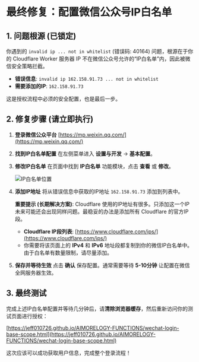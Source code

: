 # 最终修复：配置微信公众号IP白名单

## 1. 问题根源 (已锁定)

你遇到的 `invalid ip ... not in whitelist` (错误码: 40164) 问题，根源在于你的 Cloudflare Worker 服务器 IP 不在微信公众号允许的“IP白名单”内，因此被微信安全策略拦截。

- **错误信息**: `invalid ip 162.158.91.73 ... not in whitelist`
- **需要添加的IP**: `162.158.91.73`

这是授权流程中必须的安全配置，也是最后一步。

## 2. 修复步骤 (请立即执行)

1.  **登录微信公众平台**
    [https://mp.weixin.qq.com/](https://mp.weixin.qq.com/)

2.  **找到IP白名单配置**
    在左侧菜单进入 **设置与开发** -> **基本配置**。

3.  **修改IP白名单**
    在页面中找到 **IP白名单** 功能模块，点击 **查看** 或 **修改**。

    ![IP白名单位置](https://res.wx.qq.com/mmbizopen/zh_CN/htmledition/res/assets/runtime/images/20220623/ip-whitelist.ac7a88f7.png)

4.  **添加IP地址**
    将从错误信息中获取的IP地址 `162.158.91.73` 添加到列表中。

    **重要提示 (长期解决方案)**: Cloudflare 使用的IP地址有很多。只添加这一个IP未来可能还会出现同样问题。最稳妥的办法是添加所有 Cloudflare 的官方IP段。
    - **Cloudflare IP段列表**: [https://www.cloudflare.com/ips/](https://www.cloudflare.com/ips/)
    - 你需要将该页面上的 **IPv4** 和 **IPv6** 地址段都复制到你的微信IP白名单中。由于白名单有数量限制，请尽量添加。

5.  **保存并等待生效**
    点击 **确认** 保存配置。通常需要等待 **5-10分钟** 让配置在微信全网服务器生效。

## 3. 最终测试

完成上述IP白名单配置并等待几分钟后，请**清除浏览器缓存**，然后重新访问你的测试页面进行授权：

[https://jeff010726.github.io/AIMORELOGY-FUNCTIONS/wechat-login-base-scope.html](https://jeff010726.github.io/AIMORELOGY-FUNCTIONS/wechat-login-base-scope.html)

这次应该可以成功获取用户信息，完成整个登录流程！